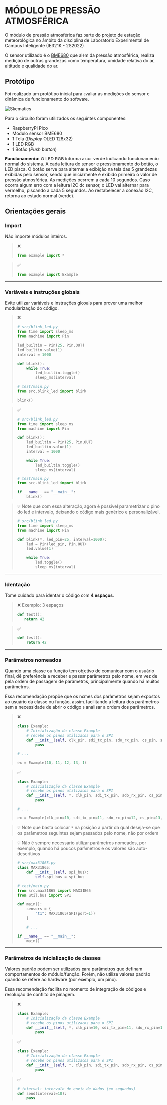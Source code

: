 # MÓDULO DE PRESSÃO ATMOSFÉRICA

O módulo de pressão atmosférica faz parte do projeto de estação meteorológica no âmbito da disciplina de Laboratorio Experimental de Campus Inteligente (IE321K - 2S2022).

O sensor utilizado é o [BME680](https://br.mouser.com/datasheet/2/783/BST_BME680_DS001-1509608.pdf) que além da pressão atmosférica, realiza medição de outras grandezas como temperatura, umidade relativa do ar, altitude e qualidade do ar.

## Protótipo

Foi realizado um protótipo inicial para avaliar as medições do sensor e dinâmica de funcionamento do software.

![Skematics](./img/proto-skematic.png)

Para o circuito foram utilizados os seguintes componentes:

* RaspberryPi Pico 
* Módulo sensor BME680
* 1 Tela (_Display_ OLED 128x32)
* 1 LED RGB
* 1 Botão (_Push button_)

**Funcionamento:** O LED RGB informa a cor verde indicando funcionamento normal do sistema. A cada leitura do sensor e pressionamento do botão, o LED pisca.
O botão serve para alternar a exibição na tela das 5 grandezas exibidas pelo sensor, sendo que inicialmente é exibido primeiro o valor de pressão atmosférica.
As medições ocorrem a cada 10 segundos. Caso ocorra algum erro com a leitura I2C do sensor, o LED vai alternar para vermelho, piscando a cada 5 segundos. Ao restabelecer a conexão I2C, retorna ao estado normal (verde).




## Orientações gerais
### Import
Não importe módulos inteiros.

> ❌
> ```py
> from example import *
> ```

> ✅
> ```py
> from example import Example
> ```

---

### Variáveis e instruções globais
Evite utilizar variáveis e instruções globais para prover uma melhor modularização do código.

> ❌
> ```py
> # src/blink_led.py
> from time import sleep_ms
> from machine import Pin
>
> led_builtin = Pin(25, Pin.OUT)
> led_builtin.value(1)
> interval = 1000
>
> def blink():
>     while True:
>         led_builtin.toggle()
>         sleep_ms(interval)
>
> # test/main.py
> from src.blink_led import blink
>
> blink()
> ```

> ✅
> ```py
> # src/blink_led.py
> from time import sleep_ms
> from machine import Pin
>
> def blink():
>     led_builtin = Pin(25, Pin.OUT)
>     led_builtin.value(1)
>     interval = 1000
>
>     while True:
>         led_builtin.toggle()
>         sleep_ms(interval)
>
> # test/main.py
> from src.blink_led import blink
>
> if __name__ == "__main__":
>     blink()
> ```

> 💡 Note que com essa alteração, agora é possível parametrizar o pino do led e intervalo, deixando o código mais genérico e personalizável.
> ```py
> # src/blink_led.py
> from time import sleep_ms
> from machine import Pin
>
> def blink(*, led_pin=25, interval=1000):
>     led = Pin(led_pin, Pin.OUT)
>     led.value(1)
>
>     while True:
>         led.toggle()
>         sleep_ms(interval)
> ```

---

### Identação
Tome cuidado para identar o código com **4 espaços**.

> ❌ Exemplo: 3 espaços
> ```py
> def test():
>    return 42
> ```

> ✅
> ```py
> def test():
>     return 42
> ```

---

### Parâmetros nomeados
Quando uma classe ou função tem objetivo de comunicar com o usuário final, dê preferência a receber e passar parâmetros pelo nome, em vez de pela ordem de passagem de parâmetros, principalmente quando há muitos parâmetros.

Essa recomendação propõe que os nomes dos parâmetros sejam expostos ao usuário da classe ou função, assim, facilitando a leitura dos parâmetros sem a necessidade de abrir o código e analisar a ordem dos parâmetros.

> ❌
> ```py
> class Example:
>     # Inicialização da classe Example
>     # recebe os pinos utilizados para o SPI
>     def __init__(self, clk_pin, sdi_tx_pin, sdo_rx_pin, cs_pin, spi_id):
>         pass
>
> # ...
>
> ex = Example(10, 11, 12, 13, 1)
> ```

> ✅
> ```py
> class Example:
>     # Inicialização da classe Example
>     # recebe os pinos utilizados para o SPI
>     def __init__(self, *, clk_pin, sdi_tx_pin, sdo_rx_pin, cs_pin, spi_id):
>         pass
>
> # ...
>
> ex = Example(clk_pin=10, sdi_tx_pin=11, sdo_rx_pin=12, cs_pin=13, spi_id=1)
> ```

> 💡 Note que basta colocar `*` na posição a partir da qual deseja-se que os parâmetros seguintes sejam passados pelo nome, não por ordem

> 💡 Não é sempre necessário utilizar parâmetros nomeados, por exemplo, quando há poucos parâmetros e os valores são auto-descritivos
> ```py
> # src/max31865.py
> class MAX31865:
>     def __init__(self, spi_bus):
>         self.spi_bus = spi_bus
>
> # test/main.py
> from src.max31865 import MAX31865
> from util.bus import SPI
>
> def main():
>     sensors = {
>         "t1": MAX31865(SPI(port=1))
>     }
>
>     # ...
>
> if __name__ == "__main__":
>     main()
> ```

---

### Parâmetros de inicialização de classes
Valores padrão podem ser utilizados para parâmetros que definam comportamentos do módulo/função. Porém, não utilize valores padrão quando se refere ao hardware (por exemplo, um pino).

Essa recomendação facilita no momento de integração de códigos e resolução de conflito de pinagem.

> ❌
> ```py
> class Example:
>     # Inicialização da classe Example
>     # recebe os pinos utilizados para o SPI
>     def __init__(self, *, clk_pin=10, sdi_tx_pin=11, sdo_rx_pin=12, cs_pin=13, spi_id=1):
>         pass
> ```

> ✅
> ```py
> class Example:
>     # Inicialização da classe Example
>     # recebe os pinos utilizados para o SPI
>     def __init__(self, *, clk_pin, sdi_tx_pin, sdo_rx_pin, cs_pin, spi_id):
>         pass
> ```

> ✅
> ```py
> # interval: intervalo de envio de dados (em segundos)
> def send(interval=10):
>     pass
> ```
